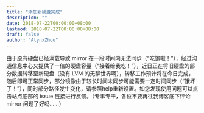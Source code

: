 ```yaml
---
title: "添加新硬盘完成"
description: ""
date: 2018-07-22T00:00:00+08:00
lastmod: 2018-07-22T00:00:00+08:00
draft: false
author: "AlynxZhou"
---
```


由于原有硬盘已经满载导致 mirror 在一段时间内无法同步（“吃饱啦！”），经过沟通信息中心又提供了一倍的硬盘容量（“接着给我吃！”），近日正在将旧硬盘的部分数据转移至新硬盘（没有 LVM 的无聊世界啊），转移工作预计将在今日完成，随后即可正常同步，部分镜像由于较长时间未同步可能需要一定时间同步（“饿坏了！”），同时部分路径发生变化，请参照help重新设置。如您发现使用问题可以点击站点底部的 issue 链接进行反馈。（专事专干，各位不要再往我博客底下评论 mirror 问题了好吗……）
